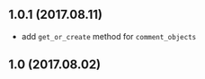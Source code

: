 1.0.1 (2017.08.11)
----------------
 * add `get_or_create` method for `comment_objects`

1.0 (2017.08.02)
----------------
